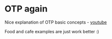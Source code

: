 # OTP again

Nice explanation of OTP basic concepts - [youtube](https://www.youtube.com/watch?v=ENolm5T0bkU&list=TLPQMTkwMjIwMjSk3L8IdXWFtQ&index=5)

Food and cafe examples are just work better :)

